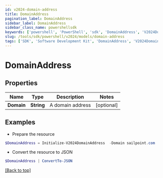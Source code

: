 ```yaml
---
id: v2024-domain-address
title: DomainAddress
pagination_label: DomainAddress
sidebar_label: DomainAddress
sidebar_class_name: powershellsdk
keywords: ['powershell', 'PowerShell', 'sdk', 'DomainAddress', 'V2024DomainAddress'] 
slug: /tools/sdk/powershell/v2024/models/domain-address
tags: ['SDK', 'Software Development Kit', 'DomainAddress', 'V2024DomainAddress']
---
```



# DomainAddress

## Properties

Name | Type | Description | Notes
------------ | ------------- | ------------- | -------------
**Domain** | **String** | A domain address | [optional] 

## Examples

- Prepare the resource
```powershell
$DomainAddress = Initialize-V2024DomainAddress  -Domain sailpoint.com
```

- Convert the resource to JSON
```powershell
$DomainAddress | ConvertTo-JSON
```


[[Back to top]](#) 

